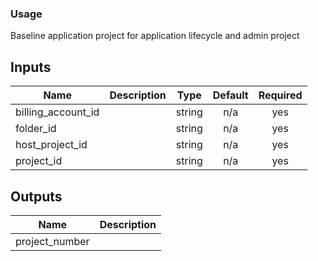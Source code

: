 ### Usage

Baseline application project for application lifecycle and admin project


## Inputs

| Name | Description | Type | Default | Required |
|------|-------------|:----:|:-----:|:-----:|
| billing\_account\_id |  | string | n/a | yes |
| folder\_id |  | string | n/a | yes |
| host\_project\_id |  | string | n/a | yes |
| project\_id |  | string | n/a | yes |

## Outputs

| Name | Description |
|------|-------------|
| project\_number |  |

